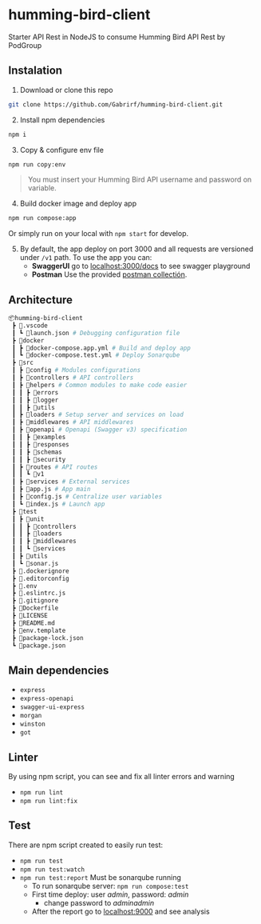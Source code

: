 # humming-bird-client

Starter API Rest in NodeJS to consume Humming Bird API Rest by PodGroup

## Instalation

1. Download or clone this repo

```bash
git clone https://github.com/Gabrirf/humming-bird-client.git
```

2. Install npm dependencies

```bash
npm i
```

3. Copy & configure env file

```bash
npm run copy:env
```

> You must insert your Humming Bird API username and password on variable.

4. Build docker image and deploy app

```bash
npm run compose:app
```

Or simply run on your local with `npm start` for develop.

5. By default, the app deploy on port 3000 and all requests are versioned under `/v1` path. To use the app you can:
    - **SwaggerUI** go to [localhost:3000/docs](http://localhost:3000/docs) to see swagger playground
    - **Postman** Use the provided [postman collectión](./hb-client.postman_collection.json).

## Architecture

```bash
📦humming-bird-client
 ┣ 📂.vscode
 ┃ ┗ 📜launch.json # Debugging configuration file
 ┣ 📂docker
 ┃ ┣ 📜docker-compose.app.yml # Build and deploy app
 ┃ ┗ 📜docker-compose.test.yml # Deploy Sonarqube
 ┣ 📂src
 ┃ ┣ 📂config # Modules configurations
 ┃ ┣ 📂controllers # API controllers
 ┃ ┣ 📂helpers # Common modules to make code easier
 ┃ ┃ ┣ 📂errors
 ┃ ┃ ┣ 📂logger
 ┃ ┃ ┣ 📂utils
 ┃ ┣ 📂loaders # Setup server and services on load
 ┃ ┣ 📂middlewares # API middlewares
 ┃ ┣ 📂openapi # Openapi (Swagger v3) specification
 ┃ ┃ ┣ 📂examples
 ┃ ┃ ┣ 📂responses
 ┃ ┃ ┣ 📂schemas
 ┃ ┃ ┣ 📂security
 ┃ ┣ 📂routes # API routes
 ┃ ┃ ┗ 📂v1
 ┃ ┣ 📂services # External services
 ┃ ┣ 📜app.js # App main
 ┃ ┣ 📜config.js # Centralize user variables
 ┃ ┗ 📜index.js # Launch app
 ┣ 📂test
 ┃ ┣ 📂unit
 ┃ ┃ ┣ 📂controllers
 ┃ ┃ ┣ 📂loaders
 ┃ ┃ ┣ 📂middlewares
 ┃ ┃ ┗ 📂services
 ┃ ┣ 📂utils
 ┃ ┗ 📜sonar.js
 ┣ 📜.dockerignore
 ┣ 📜.editorconfig
 ┣ 📜.env
 ┣ 📜.eslintrc.js
 ┣ 📜.gitignore
 ┣ 📜Dockerfile
 ┣ 📜LICENSE
 ┣ 📜README.md
 ┣ 📜env.template
 ┣ 📜package-lock.json
 ┗ 📜package.json
```

## Main dependencies

- `express`
- `express-openapi`
- `swagger-ui-express`
- `morgan`
- `winston`
- `got`

## Linter

By using npm script, you can see and fix all linter errors and warning

- `npm run lint`
- `npm run lint:fix`

## Test

There are npm script created to easily run test:

- `npm run test`
- `npm run test:watch`
- `npm run test:report` Must be sonarqube running
    - To run sonarqube server: `npm run compose:test`
    - First time deploy: user _admin_, password: _admin_
        - change password to _adminadmin_
    - After the report go to [localhost:9000](http://localhost:9000/) and see analysis
